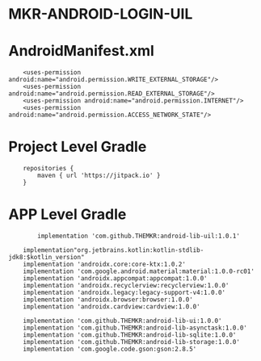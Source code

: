 # MKR-ANDROID-LOGIN-UIL

#   AndroidManifest.xml
        <uses-permission android:name="android.permission.WRITE_EXTERNAL_STORAGE"/>
        <uses-permission android:name="android.permission.READ_EXTERNAL_STORAGE"/>
        <uses-permission android:name="android.permission.INTERNET"/>
        <uses-permission android:name="android.permission.ACCESS_NETWORK_STATE"/>

#	Project Level Gradle
		repositories {
			maven { url 'https://jitpack.io' }
		}

#	APP Level Gradle

            implementation 'com.github.THEMKR:android-lib-uil:1.0.1'

        implementation"org.jetbrains.kotlin:kotlin-stdlib-jdk8:$kotlin_version"
        implementation 'androidx.core:core-ktx:1.0.2'
        implementation 'com.google.android.material:material:1.0.0-rc01'
        implementation 'androidx.appcompat:appcompat:1.0.0'
        implementation 'androidx.recyclerview:recyclerview:1.0.0'
        implementation 'androidx.legacy:legacy-support-v4:1.0.0'
        implementation 'androidx.browser:browser:1.0.0'
        implementation 'androidx.cardview:cardview:1.0.0'

        implementation 'com.github.THEMKR:android-lib-ui:1.0.0'
        implementation 'com.github.THEMKR:android-lib-asynctask:1.0.0'
        implementation 'com.github.THEMKR:android-lib-sqlite:1.0.0'
        implementation 'com.github.THEMKR:android-lib-storage:1.0.0'
        implementation 'com.google.code.gson:gson:2.8.5'